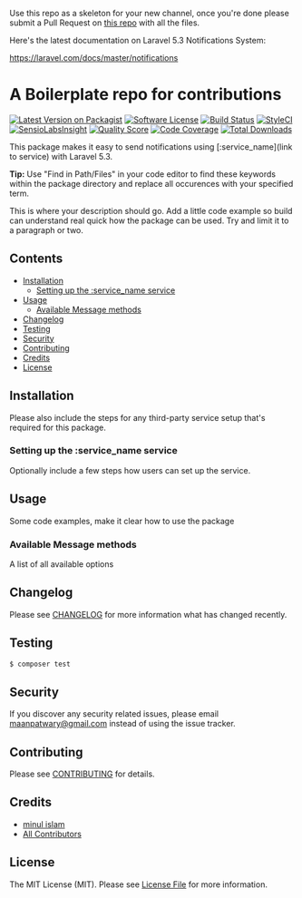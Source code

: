 Use this repo as a skeleton for your new channel, once you're done please submit a Pull Request on [this repo](https://github.com/laravel-notification-channels/new-channels) with all the files.

Here's the latest documentation on Laravel 5.3 Notifications System: 

https://laravel.com/docs/master/notifications

# A Boilerplate repo for contributions

[![Latest Version on Packagist](https://img.shields.io/packagist/v/laravel-notification-channels/jabber-notification.svg?style=flat-square)](https://packagist.org/packages/laravel-notification-channels/jabber-notification)
[![Software License](https://img.shields.io/badge/license-MIT-brightgreen.svg?style=flat-square)](LICENSE.md)
[![Build Status](https://img.shields.io/travis/laravel-notification-channels/jabber-notification/master.svg?style=flat-square)](https://travis-ci.org/laravel-notification-channels/jabber-notification)
[![StyleCI](https://styleci.io/repos/:style_ci_id/shield)](https://styleci.io/repos/:style_ci_id)
[![SensioLabsInsight](https://img.shields.io/sensiolabs/i/:sensio_labs_id.svg?style=flat-square)](https://insight.sensiolabs.com/projects/:sensio_labs_id)
[![Quality Score](https://img.shields.io/scrutinizer/g/laravel-notification-channels/jabber-notification.svg?style=flat-square)](https://scrutinizer-ci.com/g/laravel-notification-channels/jabber-notification)
[![Code Coverage](https://img.shields.io/scrutinizer/coverage/g/laravel-notification-channels/jabber-notification/master.svg?style=flat-square)](https://scrutinizer-ci.com/g/laravel-notification-channels/jabber-notification/?branch=master)
[![Total Downloads](https://img.shields.io/packagist/dt/laravel-notification-channels/jabber-notification.svg?style=flat-square)](https://packagist.org/packages/laravel-notification-channels/jabber-notification)

This package makes it easy to send notifications using [:service_name](link to service) with Laravel 5.3.

**Tip:** Use "Find in Path/Files" in your code editor to find these keywords within the package directory and replace all occurences with your specified term.

This is where your description should go. Add a little code example so build can understand real quick how the package can be used. Try and limit it to a paragraph or two.



## Contents

- [Installation](#installation)
	- [Setting up the :service_name service](#setting-up-the-:service_name-service)
- [Usage](#usage)
	- [Available Message methods](#available-message-methods)
- [Changelog](#changelog)
- [Testing](#testing)
- [Security](#security)
- [Contributing](#contributing)
- [Credits](#credits)
- [License](#license)


## Installation

Please also include the steps for any third-party service setup that's required for this package.

### Setting up the :service_name service

Optionally include a few steps how users can set up the service.

## Usage

Some code examples, make it clear how to use the package

### Available Message methods

A list of all available options

## Changelog

Please see [CHANGELOG](CHANGELOG.md) for more information what has changed recently.

## Testing

``` bash
$ composer test
```

## Security

If you discover any security related issues, please email maanpatwary@gmail.com instead of using the issue tracker.

## Contributing

Please see [CONTRIBUTING](CONTRIBUTING.md) for details.

## Credits

- [minul islam](https://github.com/minulislam)
- [All Contributors](../../contributors)

## License

The MIT License (MIT). Please see [License File](LICENSE.md) for more information.
